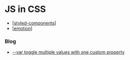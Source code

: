 # JS in CSS

- [[styled-components]]
- [[emotion]]

### Blog

- [--var toggle multiple values with one custom property](https://lea.verou.me/2020/10/the-var-space-hack-to-toggle-multiple-values-with-one-custom-property/?ck_subscriber_id=963411583)

[//begin]: # "Autogenerated link references for markdown compatibility"
[styled-components]: styled-components "Styled Components"
[emotion]: emotion "Emotion"
[//end]: # "Autogenerated link references"

